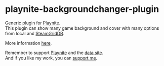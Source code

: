 # playnite-backgroundchanger-plugin
Generic plugin for [Playnite](https://playnite.link).  
This plugin can show many game background and cover with many options from local and [SteamGridDB](https://www.steamgriddb.com). 

More information [here](https://playnite.link/forum/thread-564.html).

Remember to support [Playnite](https://www.patreon.com/playnite) and the [data site](https://www.patreon.com/steamgriddb).  
And if you like my work, you can [support me](https://www.paypal.me/lacro59).
